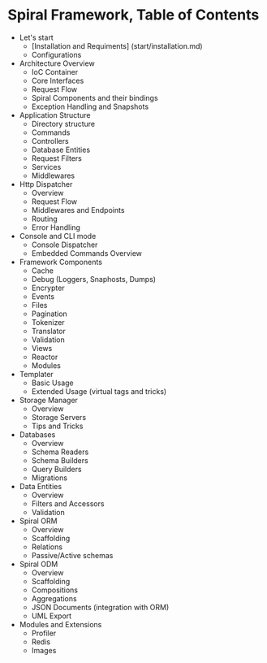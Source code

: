 # Spiral Framework, Table of Contents
* Let's start
    *  [Installation and Requiments] (start/installation.md)
    *  Configurations
* Architecture Overview
    * IoC Container
    * Core Interfaces
    * Request Flow
    * Spiral Components and their bindings
    * Exception Handling and Snapshots
* Application Structure
    * Directory structure
    * Commands
    * Controllers
    * Database Entities
    * Request Filters
    * Services
    * Middlewares
* Http Dispatcher
    * Overview
    * Request Flow
    * Middlewares and Endpoints
    * Routing
    * Error Handling
* Console and CLI mode
    * Console Dispatcher
    * Embedded Commands Overview
* Framework Components
    * Cache
    * Debug (Loggers, Snaphosts, Dumps)
    * Encrypter
    * Events
    * Files
    * Pagination
    * Tokenizer
    * Translator
    * Validation
    * Views
    * Reactor
    * Modules
* Templater
    * Basic Usage
    * Extended Usage (virtual tags and tricks)
* Storage Manager
    * Overview
    * Storage Servers
    * Tips and Tricks
* Databases
    * Overview 
    * Schema Readers
    * Schema Builders
    * Query Builders
    * Migrations
* Data Entities
    * Overview
    * Filters and Accessors
    * Validation
* Spiral ORM
    * Overview
    * Scaffolding
    * Relations
    * Passive/Active schemas
* Spiral ODM
    * Overview
    * Scaffolding
    * Compositions
    * Aggregations
    * JSON Documents (integration with ORM)
    * UML Export
* Modules and Extensions
    * Profiler
    * Redis
    * Images